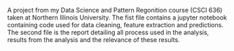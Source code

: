 A project from my Data Science and Pattern Regonition course (CSCI 636) taken at Northern Illinois University. The fist file contains a jupyter notebook containing code used for data cleaning, feature extraction and predictions. The second file is the report detailing all process used in the analysis, results from the analysis and the relevance of these results. 
